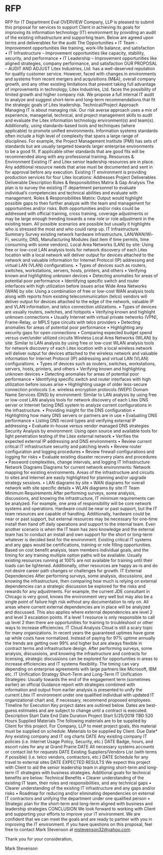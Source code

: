 # RFP
RFP for IT Department Eval
OVERVIEW
Company, LLP is pleased to submit this proposal for services to support Client in achieving its goals for improving its information technology (IT) environment by providing an audit of the existing infrastructure and supporting team. Below are agreed upon terms and deliverables for the audit
The Opportunities
•	IT Team - Improvement opportunities like training, work-life balance, and satisfaction
•	IT Infrastructure – Improvement opportunities like capacity, stability, security, and performance
•	IT Leadership – Improvement opportunities like aligned strategies, company performance, and satisfaction
OUR PROPOSAL – AUDIT AND ADJUST
Litex Industries, Ltd. has a well-deserved reputation for quality customer service. However, faced with changes in environments and systems from recent mergers and acquisitions (M&A), overall company growth, and any other existing limitations that prevent taking full advantage of improvements in technology, Litex Industries, Ltd. faces the possibility of limited growth and higher company risk. We propose a full internal IT audit to analyze and suggest short-term and long-term recommendations that fit the strategic goals of Litex leadership.
Technical/Project Approach
Managing IT is about managing risk. Our risk averse approach uses a mix of experience, managerial, technical, and project management skills to audit and evaluate the Litex information technology environment(s) and team(s). Additionally, using standards-based tools and techniques (where applicable) to promote unified environments. Information systems standards often include a high level of complexity that spans a large range of disciplines. For example, the Project Management Institute (PMI) has sets of standards but are usually targeted towards larger enterprise environments to be a good fit. If applicable other standards that are good fits will be recommended along with any professional training.
Resources & Environment
Existing IT and Litex senior leadership resources are in place. Any additional resource needs that arise must be documented and sent in for approval before any execution. Existing IT environment is providing production services for four Litex locations:
Addresses
Project Deliverables
Deliverable	Description
Roles & Responsibilities Matrix & Gap Analysis	The plan is to survey the existing IT department personnel to evaluate individual’s competencies and technical abilities and evaluate with management.
Roles & Responsibilities Matrix: Output would highlight possible gaps to then further analyze with the team and management for opportunities and/or risks. Both opportunities and/or risks could be addressed with official training, cross training, coverage adjustments or may be large enough trending towards a new role or role adjustment in the existing team. All possible scenarios are possible but usually it highlights who is stressed the most and who could ramp up.
IT Infrastructure Summary	Survey existing network hardware infrastructure, LAN/WAN/Wi-Fi, security, DNS, Manufacturing Modules (last item if time permits, time consuming with some vendors).
Local Area Networks (LAN) by site: Using free or low-cost LAN analysis tools for network discovery of each Litex location with a local network will deliver output for devices attached to the network and valuable information for Internet Protocol (IP) addressing and virtual LAN (VLAN) configurations.
•	Types of devices such as routers, switches, workstations, servers, hosts, printers, and others
•	Verifying known and highlighting unknown devices
•	Detecting anomalies for areas of potential poor performance
•	Identifying specific switch and router interfaces with high utilization before issues arise
Wide Area Networks (WAN) by site: Using a combination of free or low-cost WAN analysis tools along with reports from existing telecommunication (telco) vendors will deliver output for devices attached to the edge of the network, valuable IP and VLAN information, and telco connection utilizations.
•	Types of devices are usually routers, switches, and hotspots
•	Verifying known and highlight unknown connections
•	Usually Internet with virtual private networks (VPN), Frame-Relay, or MPLS type circuits with telco providers
•	Detecting anomalies for areas of potential poor performance
•	Highlighting any security gaps for open connections
•	Comparing expected budget spend versus over/under utilized circuits
Wireless Local Area Networks (WLAN) by site: Similar to LAN analysis by using free or low-cost WLAN analysis tools for network discovery of each Litex location with a local wireless network will deliver output for devices attached to the wireless network and valuable information for Internet Protocol (IP) addressing and virtual LAN (VLAN) configurations.
•	Types of devices such as routers, switches, workstations, servers, hosts, printers, and others
•	Verifying known and highlighting unknown devices
•	Detecting anomalies for areas of potential poor performance
•	Identifying specific switch and router interfaces with high utilization before issues arise
•	Highlighting usage of older less-secure connection protocols (i.e. wireless encryption protocols (WEP))
Domain Name Services (DNS) by environment: Similar to LAN analysis by using free or low-cost LAN analysis tools for network discovery of each Litex DNS server or Internet facing DNS system to analyze current configurations in the infrastructure.
•	Providing insight for the DNS configuration
•	Highlighting how many DNS servers or partners are in use
•	Evaluating DNS performance
•	Listing DNS record types and verifying external IP addressing
•	Evaluate in-house versus vendor managed DNS strategies
Security Analysis by environment: Using open source and available tools for light penetration testing of the Litex external network
•	Verifies the expected external IP addressing and DNS environments
•	Review current critical IT infrastructure security and patching levels
•	Review router configuration and logging procedures
•	Review firewall configurations and logging for risks
•	Evaluate existing disaster recovery plans and procedures
•	Password complexities, change intervals, and logging
IT Infrastructure Network Diagrams	Diagrams for current network environments: Network mapping for existing environments. Areas of the infrastructure and circuits to sites and Internet are easily highlighted for planning and/or upgrade strategy sessions.
•	LAN diagrams by site
•	WAN diagrams for overall network with site specific details
•	WLAN diagrams by site
IT Team Minimum Requirements	After performing surveys, some analysis, discussions, and knowing the infrastructure, IT minimum requirements can be analyzed. For example, one area of responsibility will be core network systems and operations. Hardware could be near or past support, but the IT team resources are capable of handling. Additionally, hardware could be near or past support, but external resources may be necessary for one-time install then hand off daily operations and support to the internal team. Even another scenario is when the IT team has zero knowledge and the external team has to conduct an install and own support for the short or long-term whatever is decided best for the environment.
Existing critical IT systems and any gaps would be certifications, training or role filling opportunities. Based on cost benefit analysis, team members individual goals, and the timing for any training multiple option paths will be available. Usually existing resources running at 100% are not available for training until their loads can be lightened. Additionally, other resources are happy as-is and do not desire career path changes or challenges for growth.
IT External Dependencies	After performing surveys, some analysis, discussions, and knowing the infrastructure, then comparing how much is relying on external dependencies can a strategic discussion be explored for the risks and rewards for any adjustments. For example, the current JDE consultant in Chicago is very good, knows the environment very well but may also be a single point of failure high risk without any documentation to rely on. All areas where current external dependencies are in place will be analyzed and discussed. This also applies where external dependencies are level 2 and level 3 escalation points. If a level 1 resource is only responsible to call up level 2 then there are opportunities for training to troubleshoot or other ways to increase efficiencies.
IT Cloud Analysis	Cloud is still a scary topic for many organizations. In recent years the guaranteed uptimes have gone up while costs have normalized. Instead of paying for 97% uptime annually the trends are getting over 99% and higher but are always flexible in contract terms and infrastructure design. After performing surveys, some analysis, discussions, and knowing the infrastructure and contracts for licensing, strategic discussions can be explored for opportunities in areas to increase efficiencies and IT systems flexibility. The timing can vary depending on enterprise agreements with large partners like Microsoft, IBM etc.
IT Unification Strategy	Short-Term and Long-Term IT Unification Strategies: Usually towards the end of the engagement term (sometimes earlier) an official Guidance report with strategies combined with information and output from earlier analysis is presented to unify the current Litex IT environment under one qualified individual with updated IT organizational chart and, if necessary, recommend proposed employees.
Timeline for Execution
Key project dates are outlined below. Dates are best-guess estimates and are subject to change until a contract is executed.
Description	Start Date	End Date	Duration
Project Start	5/25/2018	TBD	520 Hours
Supplied Materials
The following materials are to be supplied by Client for this project. For Company, LLP  to meet project goals, this material must be supplied on schedule.
Materials to be supplied by Client.
Due Date*
Any existing company and IT org charts	DATE
Any existing company IT policies (i.e. Internet Usage Policy, Security, etc.)	DATE
Badge, hours, and escort rules for any at Grand Prairie 	DATE
All necessary systems accounts or contact list for requests	DATE
Existing Suppliers/Vendors List (with terms if possible) (i.e. telco vendors, contractors, etc.)	DATE
Schedule for any travel to external sites	DATE
EXPECTED RESULTS
We expect this project with Client to aid the senior leadership team in aligning short-term and long-term IT strategies with business strategies. Additional goals for technical benefits are below:
Technical Benefits
•	Clearer understanding of the existing IT team, their roles and responsibilities, and any technical gaps
•	Clearer understanding of the existing IT infrastructure and any gaps and/or risks
•	Roadmap for reducing and/or eliminating dependencies on external IT contractors and unifying the department under one qualified person
•	Strategic plan for the short-term and long-term aligned with business and leadership strategies
CONCLUSION
We look forward to working with Client and supporting your efforts to improve your IT environment. We are confident that we can meet the goals and are ready to partner with you in improving the IT environment. 
If you have questions on this proposal, feel free to contact Mark Stevenson at mstevenson32@yahoo.com.

Thank you for your consideration,

Mark Stevenson
